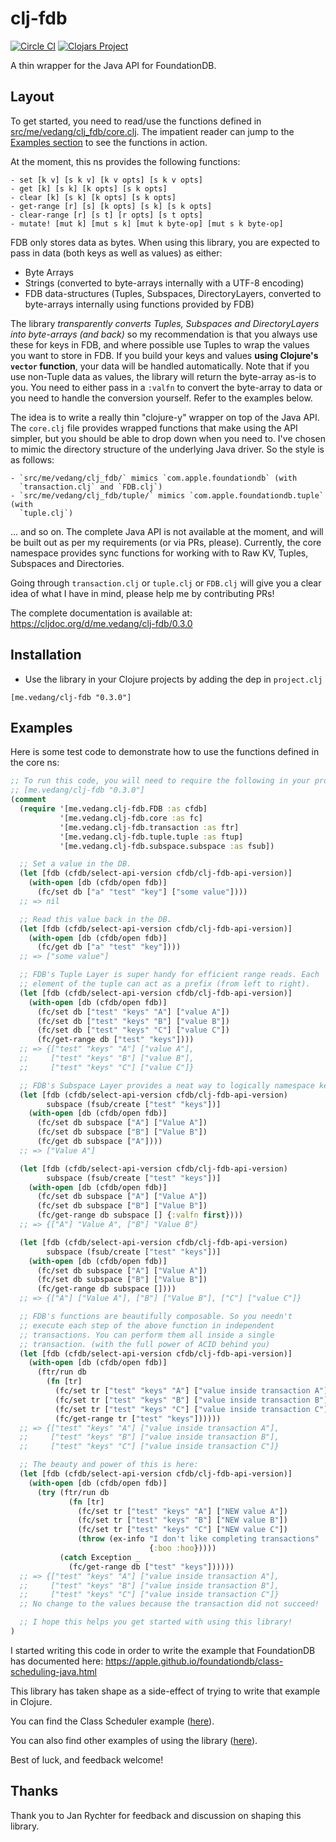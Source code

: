 # clj-fdb
[![Circle CI](https://circleci.com/gh/vedang/clj_fdb.svg?style=svg)](https://app.circleci.com/pipelines/github/vedang/clj_fdb)
[![Clojars Project](https://img.shields.io/clojars/v/me.vedang/clj-fdb.svg)](https://clojars.org/me.vedang/clj-fdb)

A thin wrapper for the Java API for FoundationDB.

## Layout

To get started, you need to read/use the functions defined in
[src/me/vedang/clj_fdb/core.clj](https://github.com/vedang/clj_fdb/blob/master/src/me/vedang/clj_fdb/core.clj).
The impatient reader can jump to the [Examples section](#examples) to
see the functions in action.

At the moment, this ns provides the following functions:

    - set [k v] [s k v] [k v opts] [s k v opts]
    - get [k] [s k] [k opts] [s k opts]
    - clear [k] [s k] [k opts] [s k opts]
    - get-range [r] [s] [k opts] [s k] [s k opts]
    - clear-range [r] [s t] [r opts] [s t opts]
    - mutate! [mut k] [mut s k] [mut k byte-op] [mut s k byte-op]

FDB only stores data as bytes. When using this library, you are
expected to pass in data (both keys as well as values) as either:
- Byte Arrays
- Strings (converted to byte-arrays internally with a UTF-8 encoding)
- FDB data-structures (Tuples, Subspaces, DirectoryLayers, converted
  to byte-arrays internally using functions provided by FDB)

The library *transparently converts Tuples, Subspaces and
DirectoryLayers into byte-arrays (and back)* so my recommendation is
that you always use these for keys in FDB, and where possible use
Tuples to wrap the values you want to store in FDB. If you build your
keys and values **using Clojure's `vector` function**, your data will
be handled automatically. Note that if you use non-Tuple data as
values, the library will return the byte-array as-is to you. You need
to either pass in a `:valfn` to convert the byte-array to data or you
need to handle the conversion yourself. Refer to the examples below.

The idea is to write a really thin "clojure-y" wrapper on top of the
Java API. The `core.clj` file provides wrapped functions that make
using the API simpler, but you should be able to drop down when you
need to. I've chosen to mimic the directory structure of the
underlying Java driver. So the style is as follows:

    - `src/me/vedang/clj_fdb/` mimics `com.apple.foundationdb` (with
      `transaction.clj` and `FDB.clj`)
    - `src/me/vedang/clj_fdb/tuple/` mimics `com.apple.foundationdb.tuple` (with
      `tuple.clj`)

... and so on. The complete Java API is not available at the moment,
and will be built out as per my requirements (or via PRs, please).
Currently, the core namespace provides sync functions for working with
to Raw KV, Tuples, Subspaces and Directories.

Going through `transaction.clj` or `tuple.clj` or `FDB.clj` will give
you a clear idea of what I have in mind, please help me by
contributing PRs!

The complete documentation is available at:
https://cljdoc.org/d/me.vedang/clj-fdb/0.3.0

## Installation

* Use the library in your Clojure projects by adding the dep in
  `project.clj`
```
[me.vedang/clj-fdb "0.3.0"]
```

## Examples

Here is some test code to demonstrate how to use the functions defined
in the core ns:
```clojure
;; To run this code, you will need to require the following in your project:
;; [me.vedang/clj-fdb "0.3.0"]
(comment
  (require '[me.vedang.clj-fdb.FDB :as cfdb]
           '[me.vedang.clj-fdb.core :as fc]
           '[me.vedang.clj-fdb.transaction :as ftr]
           '[me.vedang.clj-fdb.tuple.tuple :as ftup]
           '[me.vedang.clj-fdb.subspace.subspace :as fsub])

  ;; Set a value in the DB.
  (let [fdb (cfdb/select-api-version cfdb/clj-fdb-api-version)]
    (with-open [db (cfdb/open fdb)]
      (fc/set db ["a" "test" "key"] ["some value"])))
  ;; => nil

  ;; Read this value back in the DB.
  (let [fdb (cfdb/select-api-version cfdb/clj-fdb-api-version)]
    (with-open [db (cfdb/open fdb)]
      (fc/get db ["a" "test" "key"])))
  ;; => ["some value"]

  ;; FDB's Tuple Layer is super handy for efficient range reads. Each
  ;; element of the tuple can act as a prefix (from left to right).
  (let [fdb (cfdb/select-api-version cfdb/clj-fdb-api-version)]
    (with-open [db (cfdb/open fdb)]
      (fc/set db ["test" "keys" "A"] ["value A"])
      (fc/set db ["test" "keys" "B"] ["value B"])
      (fc/set db ["test" "keys" "C"] ["value C"])
      (fc/get-range db ["test" "keys"])))
  ;; => {["test" "keys" "A"] ["value A"],
  ;;     ["test" "keys" "B"] ["value B"],
  ;;     ["test" "keys" "C"] ["value C"]}

  ;; FDB's Subspace Layer provides a neat way to logically namespace keys.
  (let [fdb (cfdb/select-api-version cfdb/clj-fdb-api-version)
        subspace (fsub/create ["test" "keys"])]
    (with-open [db (cfdb/open fdb)]
      (fc/set db subspace ["A"] ["Value A"])
      (fc/set db subspace ["B"] ["Value B"])
      (fc/get db subspace ["A"])))
  ;; => ["Value A"]

  (let [fdb (cfdb/select-api-version cfdb/clj-fdb-api-version)
        subspace (fsub/create ["test" "keys"])]
    (with-open [db (cfdb/open fdb)]
      (fc/set db subspace ["A"] ["Value A"])
      (fc/set db subspace ["B"] ["Value B"])
      (fc/get-range db subspace [] {:valfn first})))
  ;; => {["A"] "Value A", ["B"] "Value B"}

  (let [fdb (cfdb/select-api-version cfdb/clj-fdb-api-version)
        subspace (fsub/create ["test" "keys"])]
    (with-open [db (cfdb/open fdb)]
      (fc/set db subspace ["A"] ["Value A"])
      (fc/set db subspace ["B"] ["Value B"])
      (fc/get-range db subspace [])))
  ;; => {["A"] ["Value A"], ["B"] ["Value B"], ["C"] ["value C"]}

  ;; FDB's functions are beautifully composable. So you needn't
  ;; execute each step of the above function in independent
  ;; transactions. You can perform them all inside a single
  ;; transaction. (with the full power of ACID behind you)
  (let [fdb (cfdb/select-api-version cfdb/clj-fdb-api-version)]
    (with-open [db (cfdb/open fdb)]
      (ftr/run db
        (fn [tr]
          (fc/set tr ["test" "keys" "A"] ["value inside transaction A"])
          (fc/set tr ["test" "keys" "B"] ["value inside transaction B"])
          (fc/set tr ["test" "keys" "C"] ["value inside transaction C"])
          (fc/get-range tr ["test" "keys"])))))
  ;; => {["test" "keys" "A"] ["value inside transaction A"],
  ;;     ["test" "keys" "B"] ["value inside transaction B"],
  ;;     ["test" "keys" "C"] ["value inside transaction C"]}

  ;; The beauty and power of this is here:
  (let [fdb (cfdb/select-api-version cfdb/clj-fdb-api-version)]
    (with-open [db (cfdb/open fdb)]
      (try (ftr/run db
             (fn [tr]
               (fc/set tr ["test" "keys" "A"] ["NEW value A"])
               (fc/set tr ["test" "keys" "B"] ["NEW value B"])
               (fc/set tr ["test" "keys" "C"] ["NEW value C"])
               (throw (ex-info "I don't like completing transactions"
                               {:boo :hoo}))))
           (catch Exception _
             (fc/get-range db ["test" "keys"])))))
  ;; => {["test" "keys" "A"] ["value inside transaction A"],
  ;;     ["test" "keys" "B"] ["value inside transaction B"],
  ;;     ["test" "keys" "C"] ["value inside transaction C"]}
  ;; No change to the values because the transaction did not succeed!

  ;; I hope this helps you get started with using this library!
)
```

I started writing this code in order to write the example
that FoundationDB has documented here:
https://apple.github.io/foundationdb/class-scheduling-java.html

This library has taken shape as a side-effect of trying to write that
example in Clojure.

You can find the Class Scheduler example
([here](https://github.com/vedang/farstar/blob/master/src/farstar/class_scheduling.clj)).

You can also find other examples of using the library
([here](https://github.com/vedang/farstar)).

Best of luck, and feedback welcome!

## Thanks

Thank you to Jan Rychter for feedback and discussion on shaping this library.
